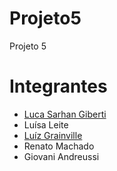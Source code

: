 # Projeto5
Projeto 5

# Integrantes
- <a href="https://www.linkedin.com/in/luca-giberti-63a4ab231/">Luca Sarhan Giberti</a>
- <a>Luísa Leite</a>
- <a href="https://www.linkedin.com/in/luiz-granville-898780209/">Luíz Grainville</a>
- <a>Renato Machado</a>
- <a>Giovani Andreussi</a>
